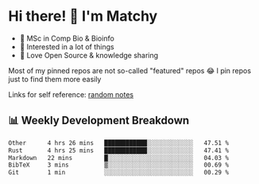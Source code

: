 # Hi there! 👋 I'm Matchy

- 🧬 MSc in Comp Bio & Bioinfo
- 🎈 Interested in a lot of things
- 💜 Love Open Source & knowledge sharing

Most of my pinned repos are not so-called "featured" repos 😂 I pin repos just to find them more easily

Links for self reference: [random notes](https://matchy233.github.io/random-notes)

## 📊 Weekly Development Breakdown

<!--START_SECTION:waka-->

```txt
Other      4 hrs 26 mins   ████████████░░░░░░░░░░░░░   47.51 %
Rust       4 hrs 25 mins   ████████████░░░░░░░░░░░░░   47.41 %
Markdown   22 mins         █░░░░░░░░░░░░░░░░░░░░░░░░   04.03 %
BibTeX     3 mins          ▒░░░░░░░░░░░░░░░░░░░░░░░░   00.69 %
Git        1 min           ░░░░░░░░░░░░░░░░░░░░░░░░░   00.29 %
```

<!--END_SECTION:waka-->
